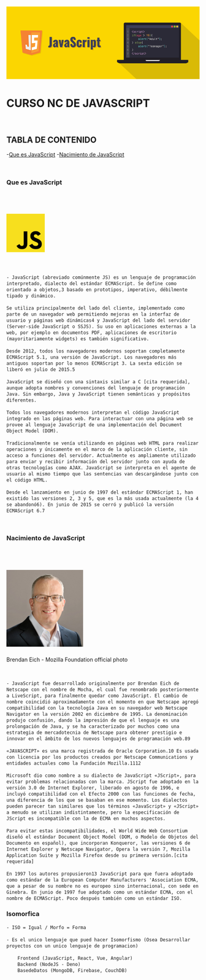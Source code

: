 # [<img src="./documentacion/img/javascript-portada.png" width="600" />](https://es.wikipedia.org/wiki/JavaScript)

# CURSO NC DE JAVASCRIPT

<br>

## TABLA DE CONTENIDO
-[Que es JavaScript](#Que-es-JavaScript)
-[Nacimiento de JavaScript](#Nacimiento-de-JavaScript)

<br>

### Que es JavaScript

<br>

# [<img src="./documentacion/img/javascript-logo.png" width="100"/>](https://es.wikipedia.org/wiki/JavaScript)

<br>

    - JavaScript (abreviado comúnmente JS) es un lenguaje de programación interpretado, dialecto del estándar ECMAScript. Se define como orientado a objetos,3​ basado en prototipos, imperativo, débilmente tipado y dinámico.

    Se utiliza principalmente del lado del cliente, implementado como parte de un navegador web permitiendo mejoras en la interfaz de usuario y páginas web dinámicas4​ y JavaScript del lado del servidor (Server-side JavaScript o SSJS). Su uso en aplicaciones externas a la web, por ejemplo en documentos PDF, aplicaciones de escritorio (mayoritariamente widgets) es también significativo.

    Desde 2012, todos los navegadores modernos soportan completamente ECMAScript 5.1, una versión de JavaScript. Los navegadores más antiguos soportan por lo menos ECMAScript 3. La sexta edición se liberó en julio de 2015.5​

    JavaScript se diseñó con una sintaxis similar a C [cita requerida], aunque adopta nombres y convenciones del lenguaje de programación Java. Sin embargo, Java y JavaScript tienen semánticas y propósitos diferentes.

    Todos los navegadores modernos interpretan el código JavaScript integrado en las páginas web. Para interactuar con una página web se provee al lenguaje JavaScript de una implementación del Document Object Model (DOM).

    Tradicionalmente se venía utilizando en páginas web HTML para realizar operaciones y únicamente en el marco de la aplicación cliente, sin acceso a funciones del servidor. Actualmente es ampliamente utilizado para enviar y recibir información del servidor junto con ayuda de otras tecnologías como AJAX. JavaScript se interpreta en el agente de usuario al mismo tiempo que las sentencias van descargándose junto con el código HTML.

    Desde el lanzamiento en junio de 1997 del estándar ECMAScript 1, han existido las versiones 2, 3 y 5, que es la más usada actualmente (la 4 se abandonó6​). En junio de 2015 se cerró y publicó la versión ECMAScript 6.7​

<br>


### Nacimiento de JavaScript

<br>

# [<img src="./documentacion/img/brendan-eich.jpg" width="200"/>](https://es.wikipedia.org/wiki/Brendan_Eich)
Brendan Eich - Mozilla Foundation official photo

<br>

    - JavaScript fue desarrollado originalmente por Brendan Eich de Netscape con el nombre de Mocha, el cual fue renombrado posteriormente a LiveScript, para finalmente quedar como JavaScript. El cambio de nombre coincidió aproximadamente con el momento en que Netscape agregó compatibilidad con la tecnología Java en su navegador web Netscape Navigator en la versión 2002 en diciembre de 1995. La denominación produjo confusión, dando la impresión de que el lenguaje es una prolongación de Java, y se ha caracterizado por muchos como una estrategia de mercadotecnia de Netscape para obtener prestigio e innovar en el ámbito de los nuevos lenguajes de programación web.8​9​

    «JAVASCRIPT» es una marca registrada de Oracle Corporation.10​ Es usada con licencia por los productos creados por Netscape Communications y entidades actuales como la Fundación Mozilla.11​12​

    Microsoft dio como nombre a su dialecto de JavaScript «JScript», para evitar problemas relacionadas con la marca. JScript fue adoptado en la versión 3.0 de Internet Explorer, liberado en agosto de 1996, e incluyó compatibilidad con el Efecto 2000 con las funciones de fecha, una diferencia de los que se basaban en ese momento. Los dialectos pueden parecer tan similares que los términos «JavaScript» y «JScript» a menudo se utilizan indistintamente, pero la especificación de JScript es incompatible con la de ECMA en muchos aspectos.

    Para evitar estas incompatibilidades, el World Wide Web Consortium diseñó el estándar Document Object Model (DOM, o Modelo de Objetos del Documento en español), que incorporan Konqueror, las versiones 6 de Internet Explorer y Netscape Navigator, Opera la versión 7, Mozilla Application Suite y Mozilla Firefox desde su primera versión.[cita requerida]

    En 1997 los autores propusieron13​ JavaScript para que fuera adoptado como estándar de la European Computer Manufacturers 'Association ECMA, que a pesar de su nombre no es europeo sino internacional, con sede en Ginebra. En junio de 1997 fue adoptado como un estándar ECMA, con el nombre de ECMAScript. Poco después también como un estándar ISO.


### Isomorfica

    - ISO = Igual / Morfo = Forma

    - Es el unico lenguaje que pued hacer Isomorfismo (Osea Desarrollar proyectos con un unico lenguaje de programacion)

        Frontend (JavaScript, React, Vue, Angular)
        Backend (NodeJS - Deno)
        BasedeDatos (MongoDB, Firebase, CouchDB)






